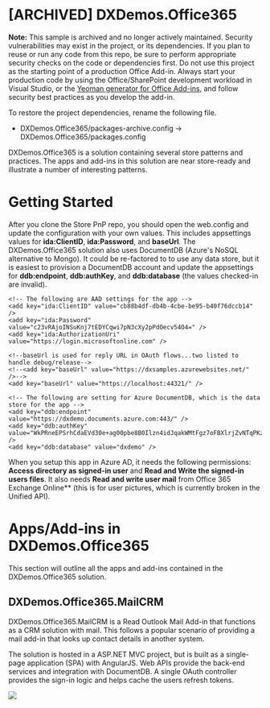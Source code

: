 # [ARCHIVED] DXDemos.Office365 #

**Note:** This sample is archived and no longer actively maintained. Security vulnerabilities may exist in the project, or its dependencies. If you plan to reuse or run any code from this repo, be sure to perform appropriate security checks on the code or dependencies first. Do not use this project as the starting point of a production Office Add-in. Always start your production code by using the Office/SharePoint development workload in Visual Studio, or the [Yeoman generator for Office Add-ins](https://github.com/OfficeDev/generator-office), and follow security best practices as you develop the add-in.

To restore the project dependencies, rename the following file.

- DXDemos.Office365/packages-archive.config -> DXDemos.Office365/packages.config

DXDemos.Office365 is a solution containing several store patterns and practices. The apps and add-ins in this solution are near store-ready and illustrate a number of interesting patterns.

# Getting Started #
After you clone the Store PnP repo, you should open the web.config and update the configuration with your own values. This includes appsettings values for **ida:ClientID**, **ida:Password**, and **baseUrl**. The DXDemos.Office365 solution also uses DocumentDB (Azure's NoSQL alternative to Mongo). It could be re-factored to to use any data store, but it is easiest to provision a DocumentDB account and update the appsettings for **ddb:endpoint**, **ddb:authKey**, and **ddb:database** (the values checked-in are invalid).

    <!-- The following are AAD settings for the app -->
    <add key="ida:ClientID" value="cb88b4df-db4b-4cbe-be95-b40f76dccb14" />
    <add key="ida:Password" value="c23vRAjoINSuKnj7tEDYCqwi7pN3cXy2pPdOecv54O4=" />
    <add key="ida:AuthorizationUri" value="https://login.microsoftonline.com" />

    <!--baseUrl is used for reply URL in OAuth flows...two listed to handle debug/release-->
    <!--<add key="baseUrl" value="https://dxsamples.azurewebsites.net/" />-->
    <add key="baseUrl" value="https://localhost:44321/" />
    
    <!-- The following are setting for Azure DocumentDB, which is the data store for the app -->
    <add key="ddb:endpoint" value="https://dxdemo.documents.azure.com:443/" />
    <add key="ddb:authKey" value="WkPRneEPSrhCdaEVd30e+ag00pbe8B0Ilzn4idJqakWMtFgz7oFBXlrjZvNTqPKzHG25ZHAwZxJrtydo1gBiAw==" />
    <add key="ddb:database" value="dxdemo" />

When you setup this app in Azure AD, it needs the following permissions: **Access directory as signed-in user** and **Read and Write the signed-in users files**. It also needs **Read and write user mail** from Office 365 Exchange Online** (this is for user pictures, which is currently broken in the Unified API).

# Apps/Add-ins in DXDemos.Office365 #
This section will outline all the apps and add-ins contained in the DXDemos.Office365 solution.
## DXDemos.Office365.MailCRM ##
DXDemos.Office365.MailCRM is a Read Outlook Mail Add-in that functions as a CRM solution with mail. This follows a popular scenario of providing a mail add-in that looks up contact details in another system.

The solution is hosted in a ASP.NET MVC project, but is built as a single-page application (SPA) with AngularJS. Web APIs provide the back-end services and integration with DocumentDB. A single OAuth controller provides the sign-in logic and helps cache the users refresh tokens.


<img src="https://pnptelemetry.azurewebsites.net/pnp-officeaddins/samples/Outlook.MailCRM" />